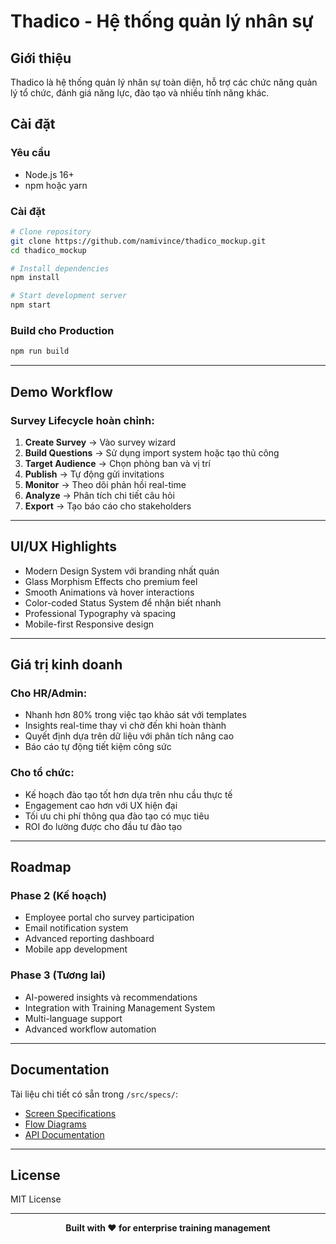# Thadico - Hệ thống quản lý nhân sự

## Giới thiệu
Thadico là hệ thống quản lý nhân sự toàn diện, hỗ trợ các chức năng quản lý tổ chức, đánh giá năng lực, đào tạo và nhiều tính năng khác.

## Cài đặt

### Yêu cầu
- Node.js 16+ 
- npm hoặc yarn

### Cài đặt
```bash
# Clone repository
git clone https://github.com/namivince/thadico_mockup.git
cd thadico_mockup

# Install dependencies
npm install

# Start development server
npm start
```

### Build cho Production
```bash
npm run build
```

---

## Demo Workflow

### Survey Lifecycle hoàn chỉnh:
1. **Create Survey** → Vào survey wizard
2. **Build Questions** → Sử dụng import system hoặc tạo thủ công
3. **Target Audience** → Chọn phòng ban và vị trí
4. **Publish** → Tự động gửi invitations
5. **Monitor** → Theo dõi phản hồi real-time
6. **Analyze** → Phân tích chi tiết câu hỏi
7. **Export** → Tạo báo cáo cho stakeholders

---

## UI/UX Highlights

- Modern Design System với branding nhất quán
- Glass Morphism Effects cho premium feel
- Smooth Animations và hover interactions
- Color-coded Status System để nhận biết nhanh
- Professional Typography và spacing
- Mobile-first Responsive design

---

## Giá trị kinh doanh

### Cho HR/Admin:
- Nhanh hơn 80% trong việc tạo khảo sát với templates
- Insights real-time thay vì chờ đến khi hoàn thành
- Quyết định dựa trên dữ liệu với phân tích nâng cao
- Báo cáo tự động tiết kiệm công sức

### Cho tổ chức:
- Kế hoạch đào tạo tốt hơn dựa trên nhu cầu thực tế
- Engagement cao hơn với UX hiện đại
- Tối ưu chi phí thông qua đào tạo có mục tiêu
- ROI đo lường được cho đầu tư đào tạo

---

## Roadmap

### Phase 2 (Kế hoạch)
- Employee portal cho survey participation
- Email notification system
- Advanced reporting dashboard
- Mobile app development

### Phase 3 (Tương lai)
- AI-powered insights và recommendations
- Integration with Training Management System
- Multi-language support
- Advanced workflow automation

---

## Documentation

Tài liệu chi tiết có sẵn trong `/src/specs/`:
- [Screen Specifications](src/specs/screens/)
- [Flow Diagrams](src/specs/flows/)
- [API Documentation](src/services/api/)

---

## License

MIT License

---

<div align="center">
  <strong>Built with ❤️ for enterprise training management</strong>
</div>
